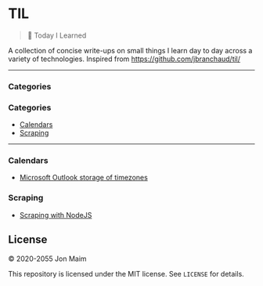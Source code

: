 # TIL

>📝 Today I Learned

A collection of concise write-ups on small things I learn day to day across a
variety of technologies. Inspired from https://github.com/jbranchaud/til/

---

### Categories


### Categories

* [Calendars](#calendars)
* [Scraping](#scraping)

---

### Calendars

- [Microsoft Outlook storage of timezones](calendars/microsoft_outlook_storage_of_timezones.md)

### Scraping

- [Scraping with NodeJS](scraping/scraping_with_nodejs.md)

## License

&copy; 2020-2055 Jon Maim

This repository is licensed under the MIT license. See `LICENSE` for
details.
